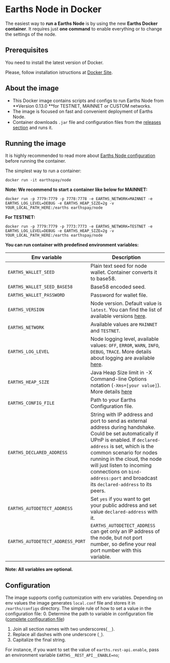 # Earths Node in Docker

The easiest way to **run a Earths Node** is by using the new **Earths Docker container**. It requires just **one command** to enable everything or to change the settings of the node.

## Prerequisites

You need to install the latest version of Docker.

Please, follow installation istructions at [Docker Site](https://docs.docker.com/engine/installation/).

## About the image

* This Docker image contains scripts and configs to run Earths Node from **Version 0.13.0 **for TESTNET, MAINNET or CUSTOM networks.
* The image is focused on fast and convenient deployment of Earths Node.
* Container downloads `.jar` file and configuration files from the [releases section](https://github.com/earthspay/Earths/releases) and runs it.

## Running the image

It is highly recommended to read more about [Earths Node configuration](https://docs.earths.ga/en/earths-full-node/how-to-configure-a-node.html) before running the container.

The simplest way to run a container:
```
docker run -it earthspay/node
```

**Note: We recommend to start a container like below for MAINNET:**
```
docker run -p 7779:7779 -p 7778:7778 -e EARTHS_NETWORK=MAINNET -e EARTHS_LOG_LEVEL=DEBUG -e EARTHS_HEAP_SIZE=2g -v YOUR_LOCAL_PATH_HERE:/earths earthspay/node    
```

**For TESTNET:**
```
docker run -p 7779:7779 -p 7773:7773 -e EARTHS_NETWORK=TESTNET -e EARTHS_LOG_LEVEL=DEBUG -e EARTHS_HEAP_SIZE=2g -v YOUR_LOCAL_PATH_HERE:/earths earthspay/node    
```

**You can run container with predefined environment variables:**

|Env variable                 |Description   |
|-----------------------------|--------------|
|`EARTHS_WALLET_SEED`               |Plain text seed for node wallet. Container converts it to base58.   |
|`EARTHS_WALLET_SEED_BASE58`        |Base58 encoded seed.   |
|`EARTHS_WALLET_PASSWORD`           |Password for wallet file.    |
|`EARTHS_VERSION`                   |Node version. Default value is `latest`. You can find the list of available versions [here](https://github.com/earthspay/Earths/releases).|
|`EARTHS_NETWORK`                   |Available values are `MAINNET` and `TESTNET`.   |
|`EARTHS_LOG_LEVEL`                 |Node logging level, available values: `OFF`, `ERROR`, `WARN`, `INFO`, `DEBUG`, `TRACE`. More details about logging are available [here](https://docs.earths.ga/en/earths-full-node/logging.html).   |
|`EARTHS_HEAP_SIZE`                 |Java Heap Size limit in -X Command-line Options notation (`-Xms=[your value]`). More details [here](https://docs.oracle.com/cd/E13150_01/jrockit_jvm/jrockit/jrdocs/refman/optionX.html)   |
|`EARTHS_CONFIG_FILE`               |Path to your Earths Configuration file.   |
|`EARTHS_DECLARED_ADDRESS`          |String with IP address and port to send as external address during handshake. Could be set automatically if UPnP is enabled. If `declared-address` is set, which is the common scenario for nodes running in the cloud, the node will just listen to incoming connections on `bind-address:port` and broadcast its `declared-address` to its peers.|
|`EARTHS_AUTODETECT_ADDRESS`        |Set `yes` if you want to get your public address and set value `declared-address` with it.|
|`EARTHS_AUTODETECT_ADDRESS_PORT`   |`EARTHS_AUTODETECT_ADDRESS` can get only an IP address of the node, but not port number, so define your real port number with this variable.|

**Note: All variables are optional.**  

## Configuration

The image supports config customization with env variables.
Depending on env values the image generates `local.conf` file and stores it in `/earths/configs` directory.
The simple rule of how to set a value in the configuration file:
0. Determine the path to variable in configuration file ([complete configuration file](https://docs.earths.ga/en/earths-full-node/how-to-configure-a-node.html))
1. Join all section names with two underscores(`__`).
2. Replace all dashes with one underscore (`_`).
3. Capitalize the final string.

For instance, if you want to set the value of `earths.rest-api.enable`, pass an environment variable `EARTHS__REST_API__ENABLE=no`;
